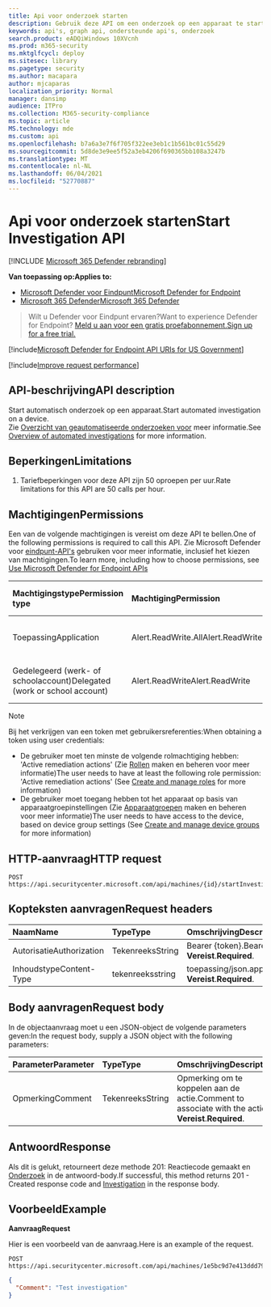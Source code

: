 ```yaml
---
title: Api voor onderzoek starten
description: Gebruik deze API om een onderzoek op een apparaat te starten.
keywords: api's, graph api, ondersteunde api's, onderzoek
search.product: eADQiWindows 10XVcnh
ms.prod: m365-security
ms.mktglfcycl: deploy
ms.sitesec: library
ms.pagetype: security
ms.author: macapara
author: mjcaparas
localization_priority: Normal
manager: dansimp
audience: ITPro
ms.collection: M365-security-compliance
ms.topic: article
MS.technology: mde
ms.custom: api
ms.openlocfilehash: b7a6a3e7f6f705f322ee3eb1c1b561bc01c55d29
ms.sourcegitcommit: 5d8de3e9ee5f52a3eb4206f690365bb108a3247b
ms.translationtype: MT
ms.contentlocale: nl-NL
ms.lasthandoff: 06/04/2021
ms.locfileid: "52770887"
---
```

# <a name="start-investigation-api"></a><span data-ttu-id="6dd5f-104">Api voor onderzoek starten</span><span class="sxs-lookup"><span data-stu-id="6dd5f-104">Start Investigation API</span></span>

[!INCLUDE [Microsoft 365 Defender rebranding](../../includes/microsoft-defender.md)]

<span data-ttu-id="6dd5f-105">**Van toepassing op:**</span><span class="sxs-lookup"><span data-stu-id="6dd5f-105">**Applies to:**</span></span>
- [<span data-ttu-id="6dd5f-106">Microsoft Defender voor Eindpunt</span><span class="sxs-lookup"><span data-stu-id="6dd5f-106">Microsoft Defender for Endpoint</span></span>](https://go.microsoft.com/fwlink/p/?linkid=2154037)
- [<span data-ttu-id="6dd5f-107">Microsoft 365 Defender</span><span class="sxs-lookup"><span data-stu-id="6dd5f-107">Microsoft 365 Defender</span></span>](https://go.microsoft.com/fwlink/?linkid=2118804)

> <span data-ttu-id="6dd5f-108">Wilt u Defender voor Eindpunt ervaren?</span><span class="sxs-lookup"><span data-stu-id="6dd5f-108">Want to experience Defender for Endpoint?</span></span> [<span data-ttu-id="6dd5f-109">Meld u aan voor een gratis proefabonnement.</span><span class="sxs-lookup"><span data-stu-id="6dd5f-109">Sign up for a free trial.</span></span>](https://www.microsoft.com/microsoft-365/windows/microsoft-defender-atp?ocid=docs-wdatp-exposedapis-abovefoldlink) 


[!include[Microsoft Defender for Endpoint API URIs for US Government](../../includes/microsoft-defender-api-usgov.md)]

[!include[Improve request performance](../../includes/improve-request-performance.md)]


## <a name="api-description"></a><span data-ttu-id="6dd5f-110">API-beschrijving</span><span class="sxs-lookup"><span data-stu-id="6dd5f-110">API description</span></span>
<span data-ttu-id="6dd5f-111">Start automatisch onderzoek op een apparaat.</span><span class="sxs-lookup"><span data-stu-id="6dd5f-111">Start automated investigation on a device.</span></span>
<br><span data-ttu-id="6dd5f-112">Zie [Overzicht van geautomatiseerde onderzoeken voor](automated-investigations.md) meer informatie.</span><span class="sxs-lookup"><span data-stu-id="6dd5f-112">See [Overview of automated investigations](automated-investigations.md) for more information.</span></span>


## <a name="limitations"></a><span data-ttu-id="6dd5f-113">Beperkingen</span><span class="sxs-lookup"><span data-stu-id="6dd5f-113">Limitations</span></span>
1. <span data-ttu-id="6dd5f-114">Tariefbeperkingen voor deze API zijn 50 oproepen per uur.</span><span class="sxs-lookup"><span data-stu-id="6dd5f-114">Rate limitations for this API are 50 calls per hour.</span></span>


## <a name="permissions"></a><span data-ttu-id="6dd5f-115">Machtigingen</span><span class="sxs-lookup"><span data-stu-id="6dd5f-115">Permissions</span></span>
<span data-ttu-id="6dd5f-116">Een van de volgende machtigingen is vereist om deze API te bellen.</span><span class="sxs-lookup"><span data-stu-id="6dd5f-116">One of the following permissions is required to call this API.</span></span> <span data-ttu-id="6dd5f-117">Zie Microsoft Defender voor [eindpunt-API's](apis-intro.md) gebruiken voor meer informatie, inclusief het kiezen van machtigingen.</span><span class="sxs-lookup"><span data-stu-id="6dd5f-117">To learn more, including how to choose permissions, see [Use Microsoft Defender for Endpoint APIs](apis-intro.md)</span></span>

<span data-ttu-id="6dd5f-118">Machtigingstype</span><span class="sxs-lookup"><span data-stu-id="6dd5f-118">Permission type</span></span> |   <span data-ttu-id="6dd5f-119">Machtiging</span><span class="sxs-lookup"><span data-stu-id="6dd5f-119">Permission</span></span>  |   <span data-ttu-id="6dd5f-120">Weergavenaam machtiging</span><span class="sxs-lookup"><span data-stu-id="6dd5f-120">Permission display name</span></span>
:---|:---|:---
<span data-ttu-id="6dd5f-121">Toepassing</span><span class="sxs-lookup"><span data-stu-id="6dd5f-121">Application</span></span> |   <span data-ttu-id="6dd5f-122">Alert.ReadWrite.All</span><span class="sxs-lookup"><span data-stu-id="6dd5f-122">Alert.ReadWrite.All</span></span> |   <span data-ttu-id="6dd5f-123">'Alle waarschuwingen lezen en schrijven'</span><span class="sxs-lookup"><span data-stu-id="6dd5f-123">'Read and write all alerts'</span></span>
<span data-ttu-id="6dd5f-124">Gedelegeerd (werk- of schoolaccount)</span><span class="sxs-lookup"><span data-stu-id="6dd5f-124">Delegated (work or school account)</span></span> | <span data-ttu-id="6dd5f-125">Alert.ReadWrite</span><span class="sxs-lookup"><span data-stu-id="6dd5f-125">Alert.ReadWrite</span></span> | <span data-ttu-id="6dd5f-126">'Waarschuwingen lezen en schrijven'</span><span class="sxs-lookup"><span data-stu-id="6dd5f-126">'Read and write alerts'</span></span>

>[!Note]
> <span data-ttu-id="6dd5f-127">Bij het verkrijgen van een token met gebruikersreferenties:</span><span class="sxs-lookup"><span data-stu-id="6dd5f-127">When obtaining a token using user credentials:</span></span>
>- <span data-ttu-id="6dd5f-128">De gebruiker moet ten minste de volgende rolmachtiging hebben: 'Active remediation actions' (Zie [Rollen](user-roles.md) maken en beheren voor meer informatie)</span><span class="sxs-lookup"><span data-stu-id="6dd5f-128">The user needs to have at least the following role permission: 'Active remediation actions' (See [Create and manage roles](user-roles.md) for more information)</span></span>
>- <span data-ttu-id="6dd5f-129">De gebruiker moet toegang hebben tot het apparaat op basis van apparaatgroepinstellingen (Zie [Apparaatgroepen](machine-groups.md) maken en beheren voor meer informatie)</span><span class="sxs-lookup"><span data-stu-id="6dd5f-129">The user needs to have access to the device, based on device group settings (See [Create and manage device groups](machine-groups.md) for more information)</span></span>


## <a name="http-request"></a><span data-ttu-id="6dd5f-130">HTTP-aanvraag</span><span class="sxs-lookup"><span data-stu-id="6dd5f-130">HTTP request</span></span>
```
POST https://api.securitycenter.microsoft.com/api/machines/{id}/startInvestigation
```

## <a name="request-headers"></a><span data-ttu-id="6dd5f-131">Kopteksten aanvragen</span><span class="sxs-lookup"><span data-stu-id="6dd5f-131">Request headers</span></span>

<span data-ttu-id="6dd5f-132">Naam</span><span class="sxs-lookup"><span data-stu-id="6dd5f-132">Name</span></span> | <span data-ttu-id="6dd5f-133">Type</span><span class="sxs-lookup"><span data-stu-id="6dd5f-133">Type</span></span> | <span data-ttu-id="6dd5f-134">Omschrijving</span><span class="sxs-lookup"><span data-stu-id="6dd5f-134">Description</span></span>
:---|:---|:---
<span data-ttu-id="6dd5f-135">Autorisatie</span><span class="sxs-lookup"><span data-stu-id="6dd5f-135">Authorization</span></span> | <span data-ttu-id="6dd5f-136">Tekenreeks</span><span class="sxs-lookup"><span data-stu-id="6dd5f-136">String</span></span> | <span data-ttu-id="6dd5f-137">Bearer {token}.</span><span class="sxs-lookup"><span data-stu-id="6dd5f-137">Bearer {token}.</span></span> <span data-ttu-id="6dd5f-138">**Vereist**.</span><span class="sxs-lookup"><span data-stu-id="6dd5f-138">**Required**.</span></span>
<span data-ttu-id="6dd5f-139">Inhoudstype</span><span class="sxs-lookup"><span data-stu-id="6dd5f-139">Content-Type</span></span> | <span data-ttu-id="6dd5f-140">tekenreeks</span><span class="sxs-lookup"><span data-stu-id="6dd5f-140">string</span></span> | <span data-ttu-id="6dd5f-141">toepassing/json.</span><span class="sxs-lookup"><span data-stu-id="6dd5f-141">application/json.</span></span> <span data-ttu-id="6dd5f-142">**Vereist**.</span><span class="sxs-lookup"><span data-stu-id="6dd5f-142">**Required**.</span></span>

## <a name="request-body"></a><span data-ttu-id="6dd5f-143">Body aanvragen</span><span class="sxs-lookup"><span data-stu-id="6dd5f-143">Request body</span></span>
<span data-ttu-id="6dd5f-144">In de objectaanvraag moet u een JSON-object de volgende parameters geven:</span><span class="sxs-lookup"><span data-stu-id="6dd5f-144">In the request body, supply a JSON object with the following parameters:</span></span>

<span data-ttu-id="6dd5f-145">Parameter</span><span class="sxs-lookup"><span data-stu-id="6dd5f-145">Parameter</span></span> | <span data-ttu-id="6dd5f-146">Type</span><span class="sxs-lookup"><span data-stu-id="6dd5f-146">Type</span></span>    | <span data-ttu-id="6dd5f-147">Omschrijving</span><span class="sxs-lookup"><span data-stu-id="6dd5f-147">Description</span></span>
:---|:---|:---
<span data-ttu-id="6dd5f-148">Opmerking</span><span class="sxs-lookup"><span data-stu-id="6dd5f-148">Comment</span></span> |   <span data-ttu-id="6dd5f-149">Tekenreeks</span><span class="sxs-lookup"><span data-stu-id="6dd5f-149">String</span></span> |    <span data-ttu-id="6dd5f-150">Opmerking om te koppelen aan de actie.</span><span class="sxs-lookup"><span data-stu-id="6dd5f-150">Comment to associate with the action.</span></span> <span data-ttu-id="6dd5f-151">**Vereist**.</span><span class="sxs-lookup"><span data-stu-id="6dd5f-151">**Required**.</span></span>


## <a name="response"></a><span data-ttu-id="6dd5f-152">Antwoord</span><span class="sxs-lookup"><span data-stu-id="6dd5f-152">Response</span></span>
<span data-ttu-id="6dd5f-153">Als dit is gelukt, retourneert deze methode 201: Reactiecode gemaakt en [Onderzoek](investigation.md) in de antwoord-body.</span><span class="sxs-lookup"><span data-stu-id="6dd5f-153">If successful, this method returns 201 - Created response code and [Investigation](investigation.md) in the response body.</span></span>


## <a name="example"></a><span data-ttu-id="6dd5f-154">Voorbeeld</span><span class="sxs-lookup"><span data-stu-id="6dd5f-154">Example</span></span>

<span data-ttu-id="6dd5f-155">**Aanvraag**</span><span class="sxs-lookup"><span data-stu-id="6dd5f-155">**Request**</span></span>

<span data-ttu-id="6dd5f-156">Hier is een voorbeeld van de aanvraag.</span><span class="sxs-lookup"><span data-stu-id="6dd5f-156">Here is an example of the request.</span></span>

```https
POST https://api.securitycenter.microsoft.com/api/machines/1e5bc9d7e413ddd7902c2932e418702b84d0cc07/startInvestigation
```

```json
{
  "Comment": "Test investigation"
}
```
